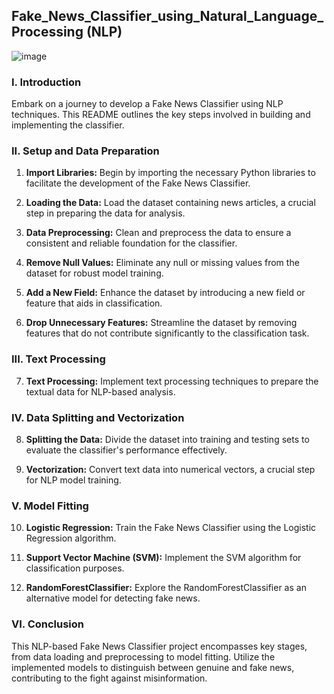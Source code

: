 ## Fake_News_Classifier_using_Natural_Language_Processing (NLP)

![image](https://github.com/Abhaykumar04/Fake_News_Classifier_using_Natural_Language_Processing/assets/112232080/eb31fa63-e5d9-4631-bb1b-fa3d2d95f7d2)


### I. Introduction

Embark on a journey to develop a Fake News Classifier using NLP techniques. This README outlines the key steps involved in building and implementing the classifier.

### II. Setup and Data Preparation

1. **Import Libraries:**
   Begin by importing the necessary Python libraries to facilitate the development of the Fake News Classifier.

2. **Loading the Data:**
   Load the dataset containing news articles, a crucial step in preparing the data for analysis.

3. **Data Preprocessing:**
   Clean and preprocess the data to ensure a consistent and reliable foundation for the classifier.

4. **Remove Null Values:**
   Eliminate any null or missing values from the dataset for robust model training.

5. **Add a New Field:**
   Enhance the dataset by introducing a new field or feature that aids in classification.

6. **Drop Unnecessary Features:**
   Streamline the dataset by removing features that do not contribute significantly to the classification task.

### III. Text Processing

7. **Text Processing:**
   Implement text processing techniques to prepare the textual data for NLP-based analysis.

### IV. Data Splitting and Vectorization

8. **Splitting the Data:**
   Divide the dataset into training and testing sets to evaluate the classifier's performance effectively.

9. **Vectorization:**
   Convert text data into numerical vectors, a crucial step for NLP model training.

### V. Model Fitting

10. **Logistic Regression:**
    Train the Fake News Classifier using the Logistic Regression algorithm.

11. **Support Vector Machine (SVM):**
    Implement the SVM algorithm for classification purposes.

12. **RandomForestClassifier:**
    Explore the RandomForestClassifier as an alternative model for detecting fake news.

### VI. Conclusion

This NLP-based Fake News Classifier project encompasses key stages, from data loading and preprocessing to model fitting. Utilize the implemented models to distinguish between genuine and fake news, contributing to the fight against misinformation.
